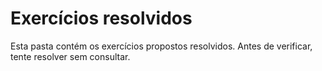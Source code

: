 # Exercícios resolvidos

Esta pasta contém os exercícios propostos resolvidos. Antes de verificar, tente resolver sem consultar. 
